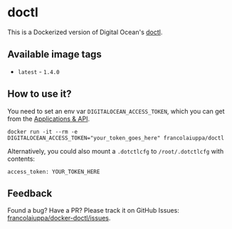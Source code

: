 # doctl
This is a Dockerized version of Digital Ocean's [doctl](https://github.com/digitalocean/doctl).

## Available image tags
- `latest` - `1.4.0`

## How to use it?
You need to set an env var `DIGITALOCEAN_ACCESS_TOKEN`, which you can get from the [Applications & API](https://cloud.digitalocean.com/settings/api/tokens).

```
docker run -it --rm -e DIGITALOCEAN_ACCESS_TOKEN="your_token_goes_here" francolaiuppa/doctl
```

Alternatively, you could also mount a `.dotctlcfg` to `/root/.dotctlcfg` with contents:

```
access_token: YOUR_TOKEN_HERE
```

## Feedback
Found a bug? Have a PR? Please track it on GitHub Issues: [francolaiuppa/docker-doctl/issues](http://github.com/francolaiuppa/docker-doctl/issues).
